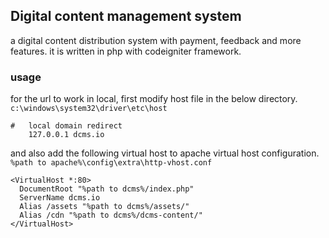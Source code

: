 ## Digital content management system

a digital content distribution system with payment,
feedback and more features. it is written in php with
codeigniter framework.

### usage

for the url to work in local, first modify host file in
the below directory.
`c:\windows\system32\driver\etc\host`

```text
#	local domain redirect
	127.0.0.1 dcms.io
```
and also add the following virtual host to apache
virtual host configuration.
`%path to apache%\config\extra\http-vhost.conf`

```text
<VirtualHost *:80>
  DocumentRoot "%path to dcms%/index.php"
  ServerName dcms.io
  Alias /assets "%path to dcms%/assets/"
  Alias /cdn "%path to dcms%/dcms-content/"
</VirtualHost>
```